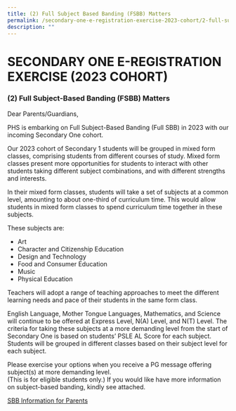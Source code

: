 ```yaml
---
title: (2) Full Subject Based Banding (FSBB) Matters
permalink: /secondary-one-e-registration-exercise-2023-cohort/2-full-subject-based-banding-fsbb-matters/
description: ""
---
```

# **SECONDARY ONE E-REGISTRATION EXERCISE (2023 COHORT)**

### (2) Full Subject-Based Banding (FSBB) Matters

Dear Parents/Guardians,  
  

PHS is embarking on Full Subject-Based Banding (Full SBB) in 2023 with our incoming Secondary One cohort. 

Our 2023 cohort of Secondary 1 students will be grouped in mixed form classes, comprising students from different courses of study. Mixed form classes present more opportunities for students to interact with other students taking different subject combinations, and with different strengths and interests.

In their mixed form classes, students will take a set of subjects at a common level, amounting to about one-third of curriculum time. This would allow students in mixed form classes to spend curriculum time together in these subjects.

  

These subjects are:

* Art
* Character and Citizenship Education
* Design and Technology
* Food and Consumer Education
* Music
* Physical Education
  
Teachers will adopt a range of teaching approaches to meet the different learning needs and pace of their students in the same form class.

English Language, Mother Tongue Languages, Mathematics, and Science will continue to be offered at Express Level, N(A) Level, and N(T) Level. The criteria for taking these subjects at a more demanding level from the start of Secondary One is based on students’ PSLE AL Score for each subject. Students will be grouped in different classes based on their subject level for each subject.


Please exercise your options when you receive a PG message offering subject(s) at more demanding level.  
(This is for eligible students only.) If you would like have more information on subject-based banding, kindly see attached.

[SBB Information for Parents](/files/(2)%20FSBB%20Briefing%20for%20Parents_2023.pdf)